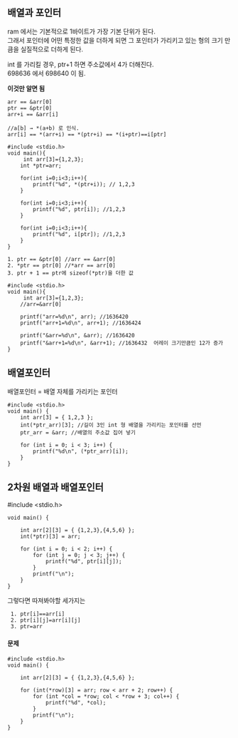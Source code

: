 ## 배열과 포인터
ram 에서는 기본적으로 1바이트가 가장 기본 단위가 된다.  
그래서 포인터에 어떤 특정한 값을 더하게 되면 그 포인터가 가리키고 있는 형의 크기 만큼을 실질적으로 더하게 된다.  

int 를 가리킬 경우, ptr+1 하면 주소값에서 4가 더해진다.  
698636 에서 698640 이 됨.

**이것만 알면 됨**
```
arr == &arr[0]
ptr == &ptr[0]
arr+i == &arr[i]
```
```
//a[b] → *(a+b) 로 인식.
arr[i] == *(arr+i) == *(ptr+i) == *(i+ptr)==i[ptr]
```
```
#include <stdio.h>
void main(){
	 int arr[3]={1,2,3};
	int *ptr=arr;

	for(int i=0;i<3;i++){
		printf("%d", *(ptr+i)); // 1,2,3
	}

	for(int i=0;i<3;i++){
		printf("%d", ptr[i]); //1,2,3
	}

	for(int i=0;i<3;i++){
		printf("%d", i[ptr]); //1,2,3
	}
}
```
```
1. ptr == &ptr[0] //arr == &arr[0]
2. *ptr == ptr[0] //*arr == arr[0]
3. ptr + 1 == ptr에 sizeof(*ptr)을 더한 값
```
```
#include <stdio.h>
void main(){
	 int arr[3]={1,2,3};
	//arr=&arr[0]

	printf("arr=%d\n", arr); //1636420
	printf("arr+1=%d\n", arr+1); //1636424

	printf("&arr=%d\n", &arr); //1636420
	printf("&arr+1=%d\n", &arr+1); //1636432  어레이 크기만큼인 12가 증가
}
```

## 배열포인터
배열포인터 = 배열 자체를 가리키는 포인터  
```
#include <stdio.h>
void main() {
	int arr[3] = { 1,2,3 };
	int(*ptr_arr)[3]; //길이 3인 int 형 배열을 가리키는 포인터를 선언
	ptr_arr = &arr; //배열의 주소값 집어 넣기

	for (int i = 0; i < 3; i++) {
		printf("%d\n", (*ptr_arr)[i]);
	}
}
```

## 2차원 배열과 배열포인터
#include <stdio.h>
```
void main() {

	int arr[2][3] = { {1,2,3},{4,5,6} };
	int(*ptr)[3] = arr;

	for (int i = 0; i < 2; i++) {
		for (int j = 0; j < 3; j++) {
			printf("%d", ptr[i][j]);
		}
		printf("\n");
	}
}
```

그렇다면 따져봐야할 세가지는
```
 1. ptr[i]==arr[i]
 2. ptr[i][j]=arr[i][j]
 3. ptr=arr
```

#### 문제
```
#include <stdio.h>
void main() {

	int arr[2][3] = { {1,2,3},{4,5,6} };

	for (int(*row)[3] = arr; row < arr + 2; row++) {
		for (int *col = *row; col < *row + 3; col++) {
			printf("%d", *col);
		}
		printf("\n");
	}
}
```
